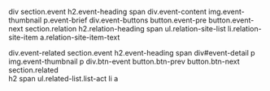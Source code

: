 div
    section.event
        h2.event-heading
            span
        div.event-content
            img.event-thumbnail
            p.event-brief
        div.event-buttons
            button.event-pre
            button.event-next
    section.relation
        h2.relation-heading
            span
        ul.relation-site-list
            li.relation-site-item
                a.relation-site-item-text

div.event-related
    section.event
        h2.event-heading
            span
        div#event-detail
            p
                img.event-thumbnail
            p
        div.btn-event
            button.btn-prev
            button.btn-next
   section.related     
    h2
        span
    ul.related-list.list-act
        li
            a
